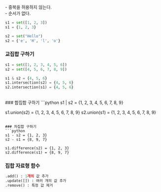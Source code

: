 <br>
- 중복을 허용하지 않는다.
<br>
- 순서가 없다.

```python
s1 = set([1, 2, 3])
s1 = {1, 2, 3}

s2 = set("Hello")
s2 = {'e', 'H', 'l', 'o'}
```

### 교집합 구하기
```python
s1 = set([1, 2, 3, 4, 5, 6])
s2 = set([4, 5, 6, 7, 8, 9])

s1 & s2 = {4, 5, 6}
s1.intersection(s2) = {4, 5, 6}
s2.intersection(s1) = {4, 5, 6}
```
<br>
### 합집합 구하기
```python
s1 | s2 = {1, 2, 3, 4, 5, 6, 7, 8, 9}

s1.union(s2) = {1, 2, 3, 4, 5, 6, 7, 8, 9}
s2.union(s1) = {1, 2, 3, 4, 5, 6, 7, 8, 9}
```

### 차집합 구하기
```python
s1 - s2 = {1, 2, 3}
s2 - s1 = {8, 9, 7}

s1.difference(s2) = {1, 2, 3}
s2.difference(s1) = {8, 9, 7}
```


### 집합 자료형 함수
```python
.add() : 1개의 값 추가
.update([]) : 여러 개의 값 추가
.remove() : 특정 값 제거
```


